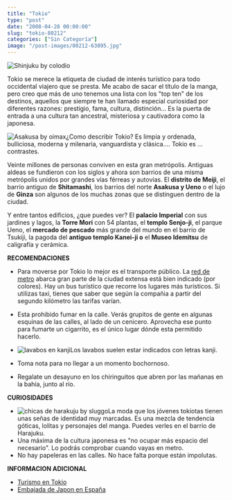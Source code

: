 ```yaml
---
title: "Tokio"
type: "post"
date: "2008-04-28 00:00:00"
slug: "tokio-80212"
categories: ["Sin Categoría"]
image: "/post-images/80212-63895.jpg"
---
```


![Shinjuku by colodio ](/post-images/80212-63895.jpg "Shinjuku by colodio ")

Tokio se merece la etiqueta de ciudad de interés turístico para todo occidental viajero que se presta. Me acabo de sacar el título de la manga, pero creo que más de uno tenemos una lista con los "top ten" de los destinos, aquellos que siempre te han llamado especial curiosidad por diferentes razones: prestigio, fama, cultura, distinción... Es la puerta de entrada a una cultura tan ancestral, misteriosa y cautivadora como la japonesa.

![Asakusa by oimax](/post-images/80212-63893.jpg "Asakusa by oimax")¿Como describir Tokio? Es limpia y ordenada, bulliciosa, moderna y milenaria, vanguardista y clásica.... Tokio es ... contrastes.

Veinte millones de personas conviven en esta gran metrópolis. Antiguas aldeas se fundieron con los siglos y ahora son barrios de una misma metrópolis unidos por grandes vías férreas y autovías. El **distrito de Meiji**, el barrio antiguo de **Shitamashi**, los barrios del norte **Asakusa y Ueno** o el lujo de **Ginza** son algunos de los muchas zonas que se distinguen dentro de la ciudad.

Y entre tantos edificios, ¿que puedes ver? El **palacio Imperial** con sus jardines y lagos, la **Torre Mori** con 54 plantas, el **templo Senjo-ji**, el parque Ueno, el **mercado de pescado** más grande del mundo en el barrio de Tsukiji, la pagoda del **antiguo templo Kanei-ji o** el **Museo Idemitsu** de caligrafía y cerámica.

**RECOMENDACIONES**

- Para moverse por Tokio lo mejor es el transporte público. La [red de metro](http://www.tokyo-subway.net) abarca gran parte de la ciudad extensa está bien indicado (por colores). Hay un bus turístico que recorre los lugares más turísticos. Si utilizas taxi, tienes que saber que según la compañia a partir del segundo kilómetro las tarifas varían.
- Esta prohibido fumar en la calle. Verás grupitos de gente en algunas esquinas de las calles, al lado de un cenicero. Aprovecha ese punto para fumarte un cigarrito, es el único lugar dónde esta permitido hacerlo.
- ![lavabos en kanji](/post-images/80212-63896.jpg "lavabos en kanji")Los lavabos suelen estar indicados con letras kanji.
- Toma nota para no llegar a un momento bochornoso.

- Regalate un desayuno en los chiringuitos que abren por las mañanas en la bahía, junto al río.

**CURIOSIDADES**

- ![chicas de harakuju by sluggo](/post-images/80212-63894.jpg "chicas de harakuju by sluggo")La moda que los jóvenes tokiotas tienen unas señas de identidad muy marcadas. Es una mezcla de tendencia góticas, lolitas y personajes del manga. Puedes verles en el barrio de Harajuku.
- Una máxima de la cultura japonesa es "no ocupar más espacio del necesario". Lo podrás comprobar cuando vayas en metro.
- No hay papeleras en las calles. No hace falta porque están impolutas.

**INFORMACION ADICIONAL**

- [Turismo en Tokio](http://www.yes-tokio.es/)
- [Embajada de Japon en España](http://www.es.emb-japan.go.jp/)
